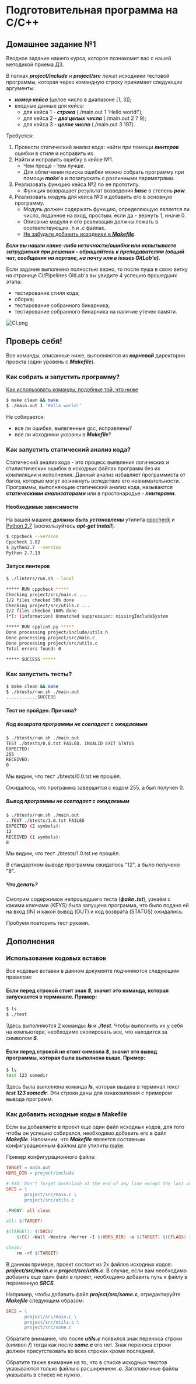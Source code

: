 # Подготовительная программа на С/С++

## Домашнее задание №1
Вводное задание нашего курса, которое познакомит вас с нашей методикой приема ДЗ.

В папках **_project/include_** и **_project/src_** лежат исходники тестовой программы, которая через командную строку принимает следующие аргументы:
- **_номер кейса_** (целое число в диапазоне [1, 3]);
- входные данные для кейса:
  * для кейса 1 - **_строка_** (./main.out 1 'Hello world!');
  * для кейса 2 - **_два целых числа_** (./main.out 2 7 9);
  * для кейса 3 - **_целое число_** (./main.out 3 197).

Требуется:
1. Провести статический анализ кода: найти при помощи **_линтеров_** ошибки в стиле и исправить их.
2. Найти и исправить ошибку в кейсе №1.
    * Чем проще - тем лучше.
    * Для облегчения поиска ошибки можно собрать программу при помощи **_make_**'а и позапускать с различными параметрами.
3. Реализовать функцию кейса №2 по ее прототипу.
    * Функция возвращает результат возведения **_base_** в степень **_pow_**.
4. Реализовать модуль для кейса №3 и добавить его в основную программу.
    * Модуль должен содержать функцию, определяющую является ли число, поданное на вход, простым: если да - вернуть 1, иначе 0.
    * Описание модуля и его реализация должны лежать в соответствующих .h и .c файлах.
    * [Не забудьте добавить исходники в **_Makefile_**](#Как-добавить-исходные-коды-в-makefile).

**_Если вы нашли какие-либо неточности/ошибки или испытываете затруднения при решении - обращайтесь к преподавателям
(общий чат, сообщения на портале, на почту или в issues GitLab'а)._**

Если задание выполнено полностью верно, то после пуша в свою ветку на странице CI/Pipelines GitLab'а вы увидите 4 успешно прошедших этапа:
- тестирование стиля кода;
- сборка;
- тестирование собранного бинарника;
- тестирование собранного бинарника на наличие утечек памяти.

![CI.png](img/CI.png)

## Проверь себя!
Все команды, описанные ниже, выполняются из **_корневой_** директории проекта (один уровень с **_Makefile_**).

### Как собрать и запустить программу?
[Как использовать команды, подобные той, что ниже](#Использование-кодовых-вставок)
```bash
$ make clean && make
$ ./main.out 1 'Hello world!'
```

Не собирается:
- все ли ошибки, выявленные gcc, исправлены?
- все ли исходники указаны в **_Makefile_**?

### Как запустить статический анализ кода?
Статический анализ кода - это процесс выявления логических и стилистических ошибок в исходных файлах программ без их компиляции и исполнения.
Данный анализ избавляет программиста от багов, которые могут возникнуть вследствие его невнимательности. Программы, выполняющие статический анализ кода, называются **_статическими анализаторами_** или в простонародье - **_линтерами_**.

#### Необходимые зависимости
На вашей машине **_должны быть установлены_** утилита [cppcheck](http://cppcheck.sourceforge.net/) и [Python 2.7](https://www.python.org/download/releases/2.7/) (воспользуйтесь **_apt-get install_**).
```bash
$ cppcheck --version
Cppcheck 1.82
$ python2.7 --version
Python 2.7.13
```

#### Запуск линтеров
```bash
$ ./linters/run.sh --local

***** RUN cppcheck *****
Checking project/src/main.c ...
1/2 files checked 50% done
Checking project/src/utils.c ...
2/2 files checked 100% done
[*]: (information) Unmatched suppression: missingIncludeSystem

***** RUN cpplint.py *****
Done processing project/include/utils.h
Done processing project/src/main.c
Done processing project/src/utils.c
Total errors found: 0

***** SUCCESS *****
```

### Как запустить тесты?
```bash
$ make clean && make
$ ./btests/run.sh ./main.out
............SUCCESS
```

#### Тест не пройден. Причина?

##### Код возврата программы не совпадает с ожидаемым
```bash
$ ./btests/run.sh ./main.out 
TEST ./btests/0.0.tst FAILED. INVALID EXIT STATUS 
EXPECTED:
255
RECEIVED:
0
```
Мы видим, что тест ./btests/0.0.tst не прошёл.

Ожидалось, что программа завершится с кодом 255, а был получен 0.

##### Вывод программы не совпадает с ожидаемым
```bash
$ ./btests/run.sh ./main.out 
..TEST ./btests/1.0.tst FAILED 
EXPECTED (2 symbols):
12
RECEIVED (1 symbols):
8
```
Мы видим, что тест ./btests/1.0.tst не прошёл.

В стандартном выводе программы ожидалось "12", а было получено "8".

#####  Что делать?
Смотрим содержимое непрошедшего теста (**_файл .tst_**), узнаём с какими ключами (KEYS) была запущена программа, что было подано ей на вход (IN) и какой вывод (OUT) и код возврата (STATUS) ожидались.

Пробуем повторить тест руками.

## Дополнения

### Использование кодовых вставок
Все кодовые вставки в данном документе подчиняются следующим правилам:
#### Если перед строкой стоит знак **_$_**, значит это команда, которая запускается в терминале. Пример:
```bash
$ ls
$ ./test
```
Здесь выполняются 2 команды: **_ls_** и **_./test_**.
Чтобы выполнить их у себя на компьютере, необходимо скопировать все, что находится за символом **_$_**.
#### Если перед строкой не стоит символа **_$_**, значит это вывод программы, которая была выполнена выше. Пример:
```bash
$ ls
test 123 somedir
```
Здесь была выполнена команда **_ls_**, которая выдала в терминал текст **_test 123 somedir_**. Эти строки даны для
ознакомления с примером вывода программ.

### Как добавить исходные коды в Makefile
Если вы добавляете в проект еще один файл исходных кодов, для того чтобы он успешно собирался, необходимо добавить его в
файл **_Makefile_**.
Напомним, что **_Makefile_** является составным конфигурационным файлом для утилиты [make](https://www.gnu.org/software/make/).

Пример конфигурационного файла:
```Makefile
TARGET = main.out
HDRS_DIR = project/include

# XXX: Don't forget backslash at the end of any line except the last one
SRCS = \
       project/src/main.c \
       project/src/utils.c

.PHONY: all clean

all: $(TARGET)

$(TARGET): $(SRCS)
	$(CC) -Wall -Wextra -Werror -I $(HDRS_DIR) -o $(TARGET) $(CFLAGS) $(SRCS)

clean:
	rm -rf $(TARGET)
```

В данном примере, проект состоит из 2х файлов исходных кодов: **_project/src/main.c_** и **_project/src/utils.c_**.
В случае, если вам необходимо добавить еще один файл в проект, необходимо добавить путь к файлу в переменную **_SRCS_**.

Например, чтобы добавить файл **_project/src/some.c_**, отредактируйте **_Makefile_** следующим образом:
```Makefile
SRCS = \
       project/src/main.c \
       project/src/utils.c \
       project/src/some.c
```

Обратите внимание, что после **_utils.c_** появился знак переноса строки (символ **_/_**) тогда как после
**_some.c_** его нет. Знак переноса строки должен присутствовать во всех строках кроме последней.

Обратите также внимание на то, что в списке исходных текстов указываются только файлы с расширением **_.c_**.
Заголовочные файлы указывать в списке не нужно.

